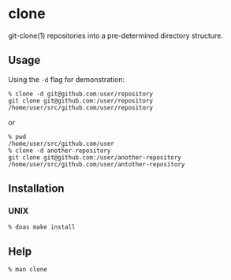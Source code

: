 # clone

git-clone(1) repositories into a pre-determined directory structure.

## Usage

Using the `-d` flag for demonstration:

```
% clone -d git@github.com:user/repository
git clone git@github.com:/user/repository /home/user/src/github.com/user/repository
```

or

```
% pwd
/home/user/src/github.com/user
% clone -d another-repository
git clone git@github.com:/user/another-repository /home/user/src/github.com/user/antother-repository
```

## Installation

### UNIX

```
% doas make install
```

## Help

```
% man clone
```
